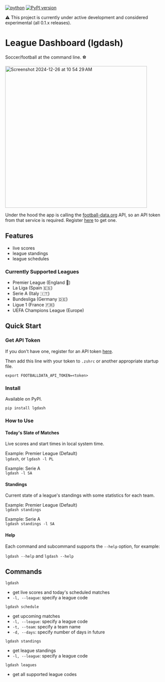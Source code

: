 [![python](https://img.shields.io/badge/python-3.13-blue)](https://www.python.org)
[![PyPI version](https://badge.fury.io/py/lgdash.svg)](https://badge.fury.io/py/lgdash)

⚠️ This project is currently under active development and considered experimental (all 0.1.x releases).

# League Dashboard (lgdash)

Soccer/football at the command line. ⚽

<img width="453" alt="Screenshot 2024-12-26 at 10 54 29 AM" src="https://github.com/user-attachments/assets/3f5b1f65-ae1f-4e1a-8f0f-d644bfd1ede2" />

Under the hood the app is calling the [football-data.org](https://www.football-data.org/) API, so an API token from that service is required. Register [here](https://www.football-data.org/pricing) to get one. 

## Features

- live scores
- league standings
- league schedules

### Currently Supported Leagues

- Premier League (England 🏴󠁧󠁢󠁥󠁮󠁧󠁿)
- La Liga (Spain 🇪🇸)
- Serie A (Italy 🇮🇹)
- Bundesliga (Germany 🇩🇪)
- Ligue 1 (France 🇫🇷)
- UEFA Champions League (Europe)

## Quick Start

### Get API Token

If you don't have one, register for an API token [here](https://www.football-data.org/pricing).

Then add this line with your token to `.zshrc` or another appropriate startup file.
```
export FOOTBALLDATA_API_TOKEN=<token>
```

### Install

Available on PyPI.

`pip install lgdash`

### How to Use

#### Today's Slate of Matches

Live scores and start times in local system time.

Example: Premier League (Default)  
`lgdash`, or `lgdash -l PL`

Example: Serie A  
`lgdash -l SA`

#### Standings

Current state of a league's standings with some statistics for each team.

Example: Premier League (Default)  
`lgdash standings`

Example: Serie A  
`lgdash standings -l SA`

#### Help

Each command and subcommand supports the `--help` option, for example:

`lgdash --help` and `lgdash --help`


## Commands

`lgdash`
- get live scores and today's scheduled matches
- `-l, --league`: specify a league code

`lgdash schedule`
- get upcoming matches
- `-l, --league`: specify a league code
- `-t, --team`: specify a team name
- `-d, --days`: specify number of days in future

`lgdash standings`
- get league standings
- `-l, --league`: specify a league code

`lgdash leagues`
- get all supported league codes


